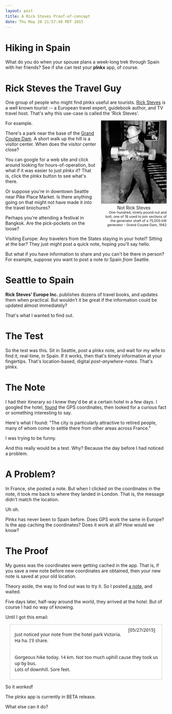 ```yaml
---
layout: post
title: A Rick Steves Proof-of-concept
date: Thu May 28 21:57:49 PDT 2015
---
```


# Hiking in Spain

What do you do when your spouse plans a week-long trek through Spain
with her friends? See if she can test your **plnkx** app, of
course.


# Rick Steves the Travel Guy

One group of people who might find plnkx useful are tourists.
[Rick Steves](http://www.ricksteves.com/about-rick)
is a well known tourist -- a European travel expert, guidebook
author, and TV travel host. That's why this use-case is called the
'Rick Steves'.

<div style='float: right; margin: 0 0 0 1em; text-align: center; width: 205px;'>
<img src='/images/bolt_sm.jpg'
     title='One-hundred, ninety pound nut and bolt, one of 16 used to join sections of the generator shaft of a 75,000 kW generator - Grand Coulee Dam, 1942. This is not Rick Steves' 
     alt='One-hundred, ninety pound nut and bolt, one of 16 used to join sections of the generator shaft of a 75,000 kW generator - Grand Coulee Dam, 1942. This is not Rick Steves' />
<br />
Not Rick Steves<br />
<div style='font-size: 8pt; text-align: right;'>
One-hundred, ninety pound nut and bolt, one of 16 used to join
sections of the generator shaft of a 75,000 kW generator - Grand
Coulee Dam, 1942</div>
</div>

For example.

There's a park near the base of the [Grand Coulee
Dam](http://www.usbr.gov/pn/grandcoulee/history/index.html). A short
walk up the hill is a visitor center. When does the visitor center close?

You can google for a web site and click around looking for
hours-of-operation, but what if it was easier to just *plnkx it*?
That is, click the plnkx button to see what's there.

Or suppose you're in downtown Seattle near Pike Place Market. Is there
anything going on that might not have made it into the travel
brochures?

Perhaps you're attending a festival in Bangkok. Are the pick-pockets
on the loose?

Visiting Europe: Any travelers from the States staying in your hotel?
Sitting at the bar? They just might post a quick note, hoping you'll
say hello.

But what if you have information to share and you can't be there in
person? For example, suppose you want to post a note *to* Spain
*from* Seattle.

# Seattle to Spain

**Rick Steves' Europe Inc.** publishes dozens of travel books,
and updates them when practical. But wouldn't it be great if the
information could be updated almost immediately?

That's what I wanted to find out.

# The Test

So the test was this. Sit in Seattle, post a plnkx note, and
wait for my wife to find it, real-time, in Spain. If it works, then
that's timely information at your fingertips. That's location-based,
digital *post-anywhere-notes*. That's plnkx.


# The Note

I had their itinerary so I knew they'd be at a certain hotel in a few
days. I googled the hotel,
[found](http://plnkx.com/wv/find_coordinates_of_location.html) the
GPS coordinates, then looked for a curious fact or something
interesting to say.

Here's what I found: "The city is particularly attractive to retired
people, many of whom come to settle there from other areas across
France."

I was trying to be funny.

And this really would be a test. Why? Because the day before I had
noticed a problem.


# A Problem?

In France, she posted a note. But when I clicked on the coordinates
in the note, it took me back to where they landed in London. That is,
the message didn't match the location.

Uh oh.

Plnkx has never been to Spain before. Does GPS work the same in
Europe? Is the app caching the coordinates? Does it work
at all? How would we know?

# The Proof

My guess was the coordinates were getting cached in the app. That is,
if you save a new note before new coordinates are obtained, then your
new note is saved at your old location.

Theory aside, the way to find out was to try it. So I
posted [a note](http://link2.plnkx.com/id/33d3158a80b7de1269932cada1438157a27049e6),
and waited.


Five days later, half-way around the world, they arrived at the hotel.
But of course I had no way of knowing.

Until I got this email:

<div style="padding: .5em .5em .5em 1em; margin: 1em;
     border: 1px solid #cccccc;
     background-color: #ffffff; font-family: sans, Arial;" >

<div style='float: right; margin-right: 1em;'>[05/27/2015]</div>

Just noticed your note from the hotel park Victoria.<br />
Ha ha.  I'll share.<br />
<br />

Gorgeous hike today. 14 km.
Not too much uphill cause they took us up by bus.<br />
Lots of downhill. Sore feet.
</div>

So it *worked*!

The plnkx app is currently in BETA release.

What else can it do?
